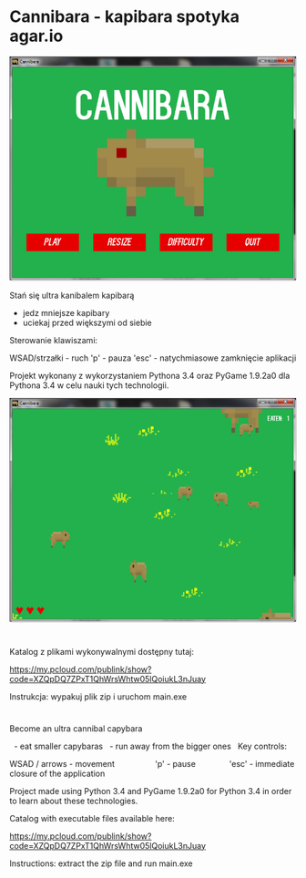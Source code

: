 # Cannibara - kapibara spotyka agar.io

![alt text](screenshots/c_01.png "Main menu")

Stań się ultra kanibalem kapibarą

 - jedz mniejsze kapibary
 - uciekaj przed większymi od siebie 
 
Sterowanie klawiszami:

WSAD/strzałki - ruch
                'p' - pauza
             'esc' - natychmiasowe zamknięcie aplikacji
             
Projekt wykonany z wykorzystaniem Pythona 3.4 oraz PyGame 1.9.2a0 dla Pythona 3.4 w celu nauki tych technologii.

![alt text](screenshots/c_02.png "Some play")

#
Katalog z plikami wykonywalnymi dostępny tutaj: 

https://my.pcloud.com/publink/show?code=XZQpDQ7ZPxT1QhWrsWhtw05lQoiukL3nJuay

Instrukcja: wypakuj plik zip i uruchom main.exe 


#
Become an ultra cannibal capybara

  - eat smaller capybaras
  - run away from the bigger ones
 
Key controls:

WSAD / arrows - movement
                 'p' - pause
              'esc' - immediate closure of the application

Project made using Python 3.4 and PyGame 1.9.2a0 for Python 3.4  in order to learn about these technologies.


Catalog with executable files available here:

https://my.pcloud.com/publink/show?code=XZQpDQ7ZPxT1QhWrsWhtw05lQoiukL3nJuay

Instructions: extract the zip file and run main.exe